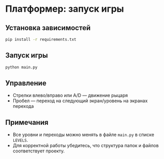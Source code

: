 # Платформер: запуск игры

## Установка зависимостей

```bash
pip install -r requirements.txt
```

## Запуск игры

```bash
python main.py
```

## Управление

- Стрелки влево/вправо или A/D — движение рыцаря
- Пробел — переход на следующий экран/уровень на экранах перехода

## Примечания

- Все уровни и переходы можно менять в файле `main.py` в списке `LEVELS`.
- Для корректной работы убедитесь, что структура папок и файлов соответствует проекту.
